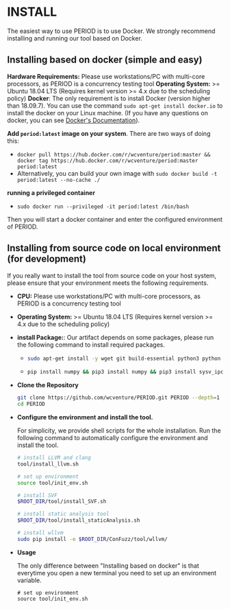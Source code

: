 # INSTALL

The easiest way to use PERIOD is to use Docker. We strongly recommend installing and running our tool based on Docker.
 
## Installing based on docker (simple and easy)

**Hardware Requirements:** Please use workstations/PC with multi-core processors, as PERIOD is a concurrency testing tool
**Operating System:** >= Ubuntu 18.04 LTS (Requires kernel version >= 4.x due to the scheduling policy)
**Docker**: The only requirement is to install Docker (version higher than 18.09.7). You can use the command `sudo apt-get install docker.io` to install the docker on your Linux machine. (If you have any questions on docker, you can see [Docker's Documentation](https://docs.docker.com/engine/install/ubuntu/)).

**Add `period:latest` image on your system**. There are two ways of doing this:
- `docker pull https://hub.docker.com/r/wcventure/period:master && docker tag https://hub.docker.com/r/wcventure/period:master period:latest`
- Alternatively, you can build your own image with `sudo docker build -t period:latest --no-cache ./`

**running a privileged container**
- `sudo docker run --privileged -it period:latest /bin/bash`

Then you will start a docker container and enter the configured environment of PERIOD.

 
## Installing from source code on local environment (for development)
 
If you really want to install the tool from source code on your host system, please ensure that your environment meets the following requirements. 
 
- **CPU:** Please use workstations/PC with multi-core processors, as PERIOD is a concurrency testing tool
- **Operating System:** >= Ubuntu 18.04 LTS (Requires kernel version >= 4.x due to the scheduling policy)
- **install Package:**: Our artifact depends on some packages, please run the following command to install required packages.
  - ```sh
    sudo apt-get install -y wget git build-essential python3 python python-pip python3-pip tmux cmake libtool libtool-bin automake autoconf autotools-dev m4 autopoint libboost-dev help2man gnulib bison flex texinfo zlib1g-dev libexpat1-dev libfreetype6 libfreetype6-dev libbz2-dev liblzo2-dev libtinfo-dev libssl-dev pkg-config libswscale-dev libarchive-dev liblzma-dev liblz4-dev doxygen vim intltool gcc-multilib sudo --fix-missing```
  - ```sh
    pip install numpy && pip3 install numpy && pip3 install sysv_ipc
    ```
- **Clone the Repository**

    ```sh
    git clone https://github.com/wcventure/PERIOD.git PERIOD --depth=1
    cd PERIOD
    ```

- **Configure the environment and install the tool.**

    For simplicity, we provide shell scripts for the whole installation. Run the following command to automatically configure the environment and install the tool.
    
    ```sh
    # install LLVM and clang
    tool/install_llvm.sh

    # set up environment
    source tool/init_env.sh

    # install SVF
    $ROOT_DIR/tool/install_SVF.sh

    # install static analysis tool
    $ROOT_DIR/tool/install_staticAnalysis.sh

    # install wllvm
    sudo pip install -e $ROOT_DIR/ConFuzz/tool/wllvm/
    ```

- **Usage**
	
	The only difference between "Installing based on docker" is that everytime you open a new terminal you need to set up an environment variable.
	
	```
	# set up environment
    source tool/init_env.sh
	```
